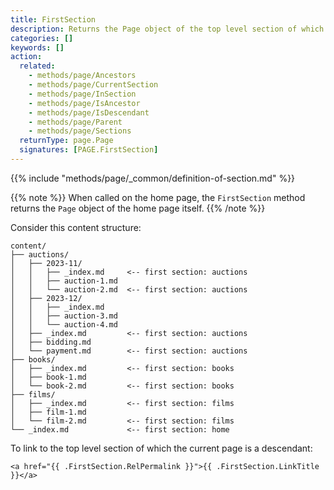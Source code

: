 ```yaml
---
title: FirstSection
description: Returns the Page object of the top level section of which the given page is a descendant.
categories: []
keywords: []
action:
  related:
    - methods/page/Ancestors
    - methods/page/CurrentSection
    - methods/page/InSection
    - methods/page/IsAncestor
    - methods/page/IsDescendant
    - methods/page/Parent
    - methods/page/Sections
  returnType: page.Page
  signatures: [PAGE.FirstSection]
---
```


{{% include "methods/page/_common/definition-of-section.md" %}}

{{% note %}}
When called on the home page, the `FirstSection` method returns the `Page` object of the home page itself.
{{% /note %}}

Consider this content structure:

```text
content/
├── auctions/
│   ├── 2023-11/
│   │   ├── _index.md     <-- first section: auctions
│   │   ├── auction-1.md
│   │   └── auction-2.md  <-- first section: auctions
│   ├── 2023-12/
│   │   ├── _index.md     
│   │   ├── auction-3.md
│   │   └── auction-4.md
│   ├── _index.md         <-- first section: auctions
│   ├── bidding.md
│   └── payment.md        <-- first section: auctions
├── books/
│   ├── _index.md         <-- first section: books
│   ├── book-1.md
│   └── book-2.md         <-- first section: books
├── films/
│   ├── _index.md         <-- first section: films
│   ├── film-1.md
│   └── film-2.md         <-- first section: films
└── _index.md             <-- first section: home
```

To link to the top level section of which the current page is a descendant:

```go-html-template
<a href="{{ .FirstSection.RelPermalink }}">{{ .FirstSection.LinkTitle }}</a>
```
